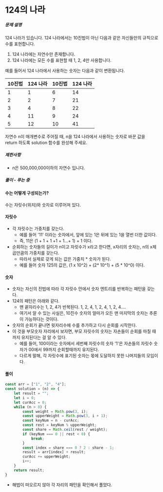 # 124의 나라



##### 문제 설명

124 나라가 있습니다. 124 나라에서는 10진법이 아닌 다음과 같은 자신들만의 규칙으로 수를 표현합니다.

1. 124 나라에는 자연수만 존재합니다.
2. 124 나라에는 모든 수를 표현할 때 1, 2, 4만 사용합니다.

예를 들어서 124 나라에서 사용하는 숫자는 다음과 같이 변환됩니다.

| 10진법 | 124 나라 | 10진법 | 124 나라 |
| ------ | -------- | ------ | -------- |
| 1      | 1        | 6      | 14       |
| 2      | 2        | 7      | 21       |
| 3      | 4        | 8      | 22       |
| 4      | 11       | 9      | 24       |
| 5      | 12       | 10     | 41       |

자연수 n이 매개변수로 주어질 때, n을 124 나라에서 사용하는 숫자로 바꾼 값을 return 하도록 solution 함수를 완성해 주세요.

##### 제한사항

- n은 500,000,000이하의 자연수 입니다.



##### 풀이 - 푸는 중



#### 수는 어떻게 구성되는가?

수는 자릿수(위치)와 숫자로 이루어져 있다. 



#### 자릿수

- 각 자릿수는 가중치를 갖는다. 
  - 예를 들어 '11' 이라는 숫자에서, 앞에 있는 1은 뒤에 있는 1을 열번 더한 값이다. 
  - 즉, 11은 (1 + 1 + 1 +1 + 1...+ 1) + 1 이다. 
- 순회하는 숫자들의 길이가 n이고 자릿수가 x라고 한다면, x자리의 숫자는, n의 x제곱만큼의 가중치를 갖는다. 
  - 따라서 실제로 갖게 되는 값은 가중치 * 숫자가 된다.  
  - 예를 들어 숫자 125의 값은,  (1 x 10^2)  + (2* 10^1) + (5 * 10^0) 이다. 



#### 숫자

- 숫자는 자신의 진법에 따라 각 자릿수 안에서 숫자 엔트리를 반복하는 패턴을 갖는다. 
- 124의 패턴은 아래와 같다. 
  - 맨 끝자리수는 1, 2, 4가 반복된다. 1, 2, 4, 1, 2, 4, 1, 2, 4.... 
  - 여기서 알 수 있는 사실은, 10진수 숫자의 얼마가 오든 맨 마지막의 숫자는 추론이 가능하다는 것이다. 
- 숫자의 순회가 끝나면 윗자리수에 수를 추가하고 다시 순회를 시작한다. 
- 이 것을 부모숫자 자리에서 보자면, 부모 자릿수의 숫자는 자손들이 순회를 마칠 때까지 유지된다는 걸 알 수 있다.
  - 예를 들어, 100이라는 숫자에서 세번째 자릿수의 숫자 '1'은 자손들의 자릿수 숫자가 00에서 99까지 순회할때까지 유지된다. 
  - 다르게 말해, 각 자릿수에 표기된 숫자는 몫에 도달하지 못한 나머지들의 모임이다. 



#### 풀이

```javascript
const arr = ["1", "2", "4"];
const solution = (n) => {
    let result = "";
    let i = 0;
    let curAcc = 0;
    while (n > 0) {
        const weight = Math.pow(3, i);
        const upperWeight = Math.pow(3, i + 1);
        const keyNum = n - curAcc;
        const rest = keyNum % upperWeight;
        const share = Math.ceil(rest / weight);
        if (keyNum === 0 || rest < 0) {
            break;
        }
        const index = share === 0 ? 2 : share - 1;
        result = arr[index] + result;
        curAcc += upperWeight;
        i++;
    }
    return result;
}
```

- 해법이 떠오르지 않아 각 자리의 패턴을 확인해서 풀었다.